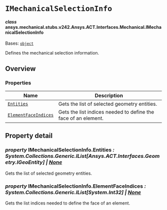 # `IMechanicalSelectionInfo`



#### *class* ansys.mechanical.stubs.v242.Ansys.ACT.Interfaces.Mechanical.IMechanicalSelectionInfo

Bases: [`object`](https://docs.python.org/3/library/functions.html#object)

Defines the mechanical selection information.

<!-- !! processed by numpydoc !! -->

<a id="overview"></a>

## Overview

### Properties

| Name | Description |
|----------------------------------------------------------------------|----------------------------------------------------------------|
| [`Entities`](#IMechanicalSelectionInfo.Entities)                     | Gets the list of selected geometry entities.                   |
| [`ElementFaceIndices`](#IMechanicalSelectionInfo.ElementFaceIndices) | Gets the list indices needed to define the face of an element. |

<a id="property-detail"></a>

## Property detail

<a id="IMechanicalSelectionInfo.Entities"></a>

### *property* IMechanicalSelectionInfo.Entities *: System.Collections.Generic.IList[Ansys.ACT.Interfaces.Geometry.IGeoEntity] | [None](https://docs.python.org/3/library/constants.html#None)*

Gets the list of selected geometry entities.

<!-- !! processed by numpydoc !! -->

<a id="IMechanicalSelectionInfo.ElementFaceIndices"></a>

### *property* IMechanicalSelectionInfo.ElementFaceIndices *: System.Collections.Generic.IList[System.Int32] | [None](https://docs.python.org/3/library/constants.html#None)*

Gets the list indices needed to define the face of an element.

<!-- !! processed by numpydoc !! -->

